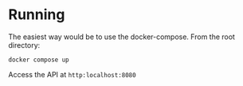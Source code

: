 # Running
The easiest way would be to use the docker-compose. From the root directory:
```
docker compose up
```

Access the API at `http:localhost:8080`